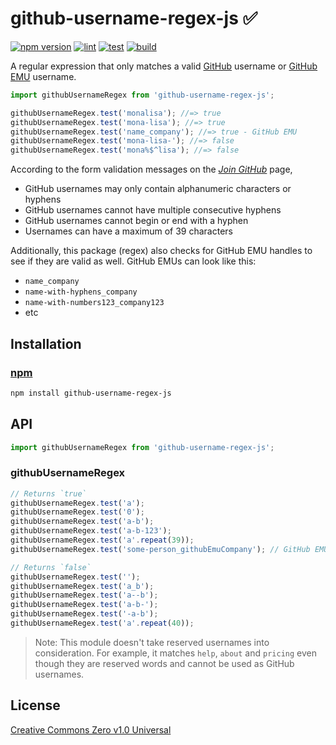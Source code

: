 # github-username-regex-js ✅

[![npm version](https://img.shields.io/npm/v/github-username-regex-js.svg)](https://www.npmjs.com/package/github-username-regex-js) [![lint](https://github.com/GrantBirki/github-username-regex-js/actions/workflows/lint.yml/badge.svg)](https://github.com/GrantBirki/github-username-regex-js/actions/workflows/lint.yml) [![test](https://github.com/GrantBirki/github-username-regex-js/actions/workflows/test.yml/badge.svg)](https://github.com/GrantBirki/github-username-regex-js/actions/workflows/test.yml) [![build](https://github.com/GrantBirki/github-username-regex-js/actions/workflows/build.yml/badge.svg)](https://github.com/GrantBirki/github-username-regex-js/actions/workflows/build.yml)

A regular expression that only matches a valid [GitHub](https://github.com/) username or [GitHub EMU](https://docs.github.com/en/enterprise-cloud@latest/admin/identity-and-access-management/understanding-iam-for-enterprises/about-enterprise-managed-users) username.

```javascript
import githubUsernameRegex from 'github-username-regex-js';

githubUsernameRegex.test('monalisa'); //=> true
githubUsernameRegex.test('mona-lisa'); //=> true
githubUsernameRegex.test('name_company'); //=> true - GitHub EMU
githubUsernameRegex.test('mona-lisa-'); //=> false
githubUsernameRegex.test('mona%$^lisa'); //=> false
```

According to the form validation messages on the [*Join GitHub*](https://github.com/join) page,

- GitHub usernames may only contain alphanumeric characters or hyphens
- GitHub usernames cannot have multiple consecutive hyphens
- GitHub usernames cannot begin or end with a hyphen
- Usernames can have a maximum of 39 characters

Additionally, this package (regex) also checks for GitHub EMU handles to see if they are valid as well. GitHub EMUs can look like this:

- `name_company`
- `name-with-hyphens_company`
- `name-with-numbers123_company123`
- etc

## Installation

### [npm](https://www.npmjs.com/)

```bash
npm install github-username-regex-js
```

## API

```javascript
import githubUsernameRegex from 'github-username-regex-js';
```

### githubUsernameRegex

```javascript
// Returns `true`
githubUsernameRegex.test('a');
githubUsernameRegex.test('0');
githubUsernameRegex.test('a-b');
githubUsernameRegex.test('a-b-123');
githubUsernameRegex.test('a'.repeat(39));
githubUsernameRegex.test('some-person_githubEmuCompany'); // GitHub EMU

// Returns `false`
githubUsernameRegex.test('');
githubUsernameRegex.test('a_b');
githubUsernameRegex.test('a--b');
githubUsernameRegex.test('a-b-');
githubUsernameRegex.test('-a-b');
githubUsernameRegex.test('a'.repeat(40));
```

> Note: This module doesn't take reserved usernames into consideration. For example, it matches `help`, `about` and `pricing` even though they are reserved words and cannot be used as GitHub usernames.

## License

[Creative Commons Zero v1.0 Universal](https://creativecommons.org/publicdomain/zero/1.0/deed)
